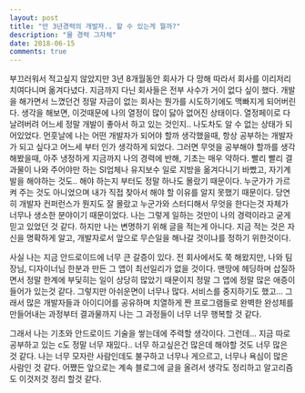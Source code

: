 ```yaml
---
layout: post
title: "만 3년경력의 개발자.. 할 수 있는게 뭘까?"
description: "물 경력 그자체"
date: 2018-06-15
comments: true
---
```


부끄러워서 적고싶지 않았지만 3년 8개월동안 회사가 다 망해 따라서 회사를 이리저리 치여다니며 옮겨다녔다. 지금까지 다닌 회사들은 전부 사수가 거이 없다 싶이 했다.
개발을 해가면서 느꼈던건 정말 자금이 없는 회사는 뭔가를 시도하기에도 맥빠지게 되어버린다.
생각을 해보면, 이것때문에 나의 열정이 많이 닳아 없어진 상태이다. 열정페이로 다 날려버려 어느세 정말 개발이 좋아서 하고 있는 것인지.. 나도차도 알 수 없는 
상태가 되어있었다. 
먼훗날에 나는 어떤 개발자가 되어야 할까 생각했을때, 항상 공부하는 개발자가 되고 싶다고 어느세 부터 인가 생각하게 되었다.
그러면 무엇을 공부해야 할까를 생각해봤을때, 아주 냉정하게 지금까지 나의 경력에 반해, 기초는 매우 약하다. 
빨리 빨리 결과물이 나와 주어야만 하는 SI업체나 유지보수 일로 지방을 옮겨다니기 바빴고, 자기계발을 해야하는 것도.. 해야 하는지 부터도 정말 하나도 몰랐기 때문이다. 
누군가가 가르켜 주는 것도 아니었으며 내가 직접 찾아서 해야 할 이유를 알지 못했기 때문이다. 당연히 개발자 컨퍼런스가 뭔지도 잘 몰랐고 누군가와 스터디해서 무엇을 한다는것 자체가 너무나 생소한 분야이기 때문이었다. 
나는 그렇게 일하는 것만이 나의 경력이라고 굳게 믿고 있었던 것 같다.
하지만 나는 변명하기 위해 글을 적는게 아니다. 지금 적는 것은 자신을 명확하게 알고, 개발자로서 앞으로 무슨일을 해나갈 것이냐를 정하기 위한것이다.

사실 나는 지금 안드로이드에 너무 큰 갈증이 있다. 전 회사에서도 쭉 해왔지만, 나와 팀장님, 디자이너님 한분과 만든 그 앱이 최선일리가 없을 것이다. 
맨땅에 헤딩하며 삽질하면서 정말 한계에 부딫히는 일이 상당히 많았기 때문이지 정말 그 앱에 정말 많은 애증이 들어가 있는것 같다. 
그렇지만 아쉬운면이 너무나 많다. 서비스를 중지하기도 했고...
그래서 많은 개발자들과 아이디어를 공유하며 치열하게 짠 프로그램들로 완벽한 완성체를 만들어내는 과정부터 결과물까지 나는 그 과정들이 너무 너무 행복할 것 같다.

그래서 나는 기초와 안드로이드 기술을 쌓는데에 주력할 생각이다. 그런데... 지금 따로 공부하고 있는 c도 정말 너무 재밌다.. 
너무 하고싶은건 많은데 해야할 것도 너무 많은 것 같다.
나는 너무 모자란 사람인데도 불구하고 너무나 게으르고, 너무나 욕심이 많은 사람인 것 같다. 
어쨌든 앞으로는 계속 블로그에 글을 올려서 생각도 정리하고 알고리즘도 이것저것 정리 할것 같다. 
